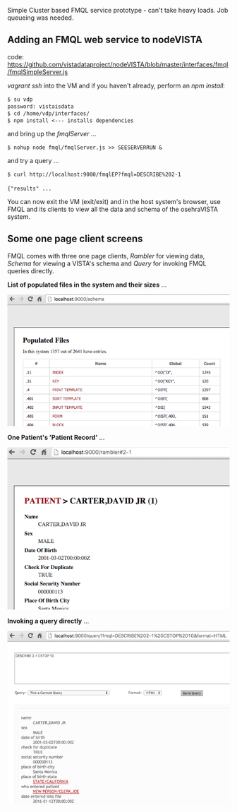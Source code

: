 Simple Cluster based FMQL service prototype - can't take heavy loads. Job queueing was needed.


## Adding an FMQL web service to nodeVISTA
code: https://github.com/vistadataproject/nodeVISTA/blob/master/interfaces/fmql/fmqlSimpleServer.js

_vagrant ssh_ into the VM and if you haven't already, perform an _npm install_: 

```text
$ su vdp
password: vistaisdata
$ cd /home/vdp/interfaces/
$ npm install <--- installs dependencies
```

and bring up the _fmqlServer_ ...

```text
$ nohup node fmql/fmqlServer.js >> SEESERVERRUN &
```

and try a query ...

```text
$ curl http://localhost:9000/fmqlEP?fmql=DESCRIBE%202-1

{"results" ...
```

You can now exit the VM (exit/exit) and in the host system's browser, use FMQL and its clients to view
all the data and schema of the osehraVISTA system. 

## Some one page client screens

FMQL comes with three one page clients, _Rambler_ for viewing data, _Schema_ for viewing a VISTA's schema and _Query_ for invoking FMQL queries directly.

__List of populated files in the system and their sizes__ ...

![Schema Opener](/interfaces/images/schema.png?raw=true)

__One Patient's 'Patient Record'__ ...

![Rambler Patient](/interfaces/images/ramblerPatient.png?raw=true)

__Invoking a query directly__ ...

![Query Patient](/interfaces/images/queryPatient.png?raw=true)
